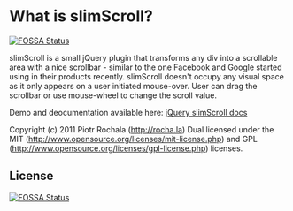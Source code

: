# What is slimScroll?
[![FOSSA Status](https://app.fossa.io/api/projects/git%2Bgithub.com%2FEZO801%2FjQuery-slimScroll.svg?type=shield)](https://app.fossa.io/projects/git%2Bgithub.com%2FEZO801%2FjQuery-slimScroll?ref=badge_shield)


slimScroll is a small jQuery plugin that transforms any div into a scrollable area with a nice scrollbar - similar to the one Facebook and Google started using in their products recently. slimScroll doesn't occupy any visual space as it only appears on a user initiated mouse-over. User can drag the scrollbar or use mouse-wheel to change the scroll value.

Demo and deocumentation available here: [jQuery slimScroll docs](http://rocha.la/jQuery-slimScroll)

Copyright (c) 2011 Piotr Rochala (http://rocha.la)
Dual licensed under the MIT (http://www.opensource.org/licenses/mit-license.php) and GPL (http://www.opensource.org/licenses/gpl-license.php) licenses.

## License
[![FOSSA Status](https://app.fossa.io/api/projects/git%2Bgithub.com%2FEZO801%2FjQuery-slimScroll.svg?type=large)](https://app.fossa.io/projects/git%2Bgithub.com%2FEZO801%2FjQuery-slimScroll?ref=badge_large)